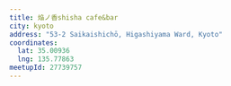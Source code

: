 ```yaml
---
title: 焔ノ香shisha cafe&bar
city: kyoto
address: "53-2 Saikaishichō, Higashiyama Ward, Kyoto"
coordinates:
  lat: 35.00936
  lng: 135.77863
meetupId: 27739757
---
```

